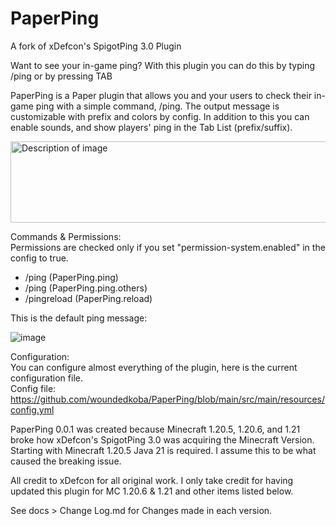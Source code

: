 # PaperPing
A fork of xDefcon's SpigotPing 3.0 Plugin

Want to see your in-game ping? With this plugin you can do this by typing /ping or by pressing TAB

PaperPing is a Paper plugin that allows you and your users to check their in-game ping with a simple command, /ping. The output message is customizable with prefix and colors by config. In addition to this you can enable sounds, and show players' ping in the Tab List (prefix/suffix).

<img src=https://github.com/user-attachments/assets/1c558d14-da29-4af8-b6a6-21394714207c width="549" height="130" alt="Description of image">

Commands & Permissions:                                  
Permissions are checked only if you set "permission-system.enabled" in the config to true.
  - /ping (PaperPing.ping)
  - /ping <username> (PaperPing.ping.others)
  - /pingreload (PaperPing.reload)

This is the default ping message:

![image](https://github.com/woundedkoba/PaperPing/assets/174161751/fda6b3e8-0057-4cf2-8fad-81b2523f5b88)

Configuration:                               
You can configure almost everything of the plugin, here is the current configuration file.                                 
Config file: https://github.com/woundedkoba/PaperPing/blob/main/src/main/resources/config.yml

PaperPing 0.0.1 was created because Minecraft 1.20.5, 1.20.6, and 1.21 broke how xDefcon's SpigotPing 3.0 was acquiring the Minecraft Version. Starting with Minecraft 1.20.5 Java 21 is required. I assume this to be what caused the breaking issue.

All credit to xDefcon for all original work. I only take credit for having updated this plugin for MC 1.20.6 & 1.21 and other items listed below.

See docs > Change Log.md for Changes made in each version.










